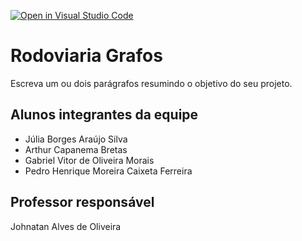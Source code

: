 [![Open in Visual Studio Code](https://classroom.github.com/assets/open-in-vscode-718a45dd9cf7e7f842a935f5ebbe5719a5e09af4491e668f4dbf3b35d5cca122.svg)](https://classroom.github.com/online_ide?assignment_repo_id=11963043&assignment_repo_type=AssignmentRepo)
# Rodoviaria Grafos
Escreva um ou dois parágrafos resumindo o objetivo do seu projeto.

## Alunos integrantes da equipe

* Júlia Borges Araújo Silva 
* Arthur Capanema Bretas 
* Gabriel Vitor de Oliveira Morais
* Pedro Henrique Moreira Caixeta Ferreira

## Professor responsável

Johnatan Alves de Oliveira
